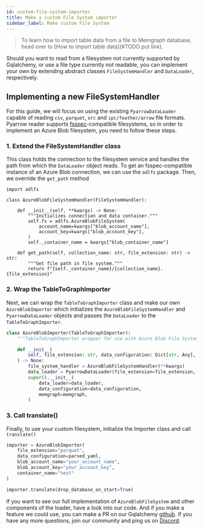 ```yaml
---
id: custom-file-system-importer
title: Make a custom File System importer
sidebar_label: Make custom File System
---
```


> To learn how to import table data from a file to Memgraph database, head
> over to [How to import table data](#TODO put link).

Should you want to read from a filesystem not currently supported by Gqlalchemy, or use a file type currently not readable, you can implement your own by extending abstract classes `FileSystemHandler` and `DataLoader`, respectively.



## Implementing a new FileSystemHandler

For this guide, we will focus on using the existing `PyarrowDataLoader` capable of reading `csv`, `parquet`, `orc` and `ipc/feather/arrow` file formats. Pyarrow reader supports [fsspec](https://filesystem-spec.readthedocs.io/en/latest/)-compatible filesystems, so in order to implement an Azure Blob filesystem, you need to follow these steps.

### 1. Extend the FileSystemHandler class

This class holds the connection to the filesystem service and handles the path from which the `DataLoader` object reads. To get an fsspec-compatible instance of an Azure Blob connection, we can use the `adlfs` package. Then, we override the `get_path` method

```python=
import adlfs

class AzureBlobFileSystemHandler(FileSystemHandler):
    
    def __init__(self, **kwargs) -> None:
        """Initializes connection and data container."""
        self.fs = adlfs.AzureBlobFileSystem(
            account_name=kwargs["blob_account_name"],
            account_key=kwargs["blob_account_key"],
        )
        self._container_name = kwargs["blob_container_name"]

    def get_path(self, collection_name: str, file_extension: str) -> str:
        """Get file path in file system."""
        return f"{self._container_name}/{collection_name}.{file_extension}"
```

### 2. Wrap the TableToGraphImporter

Next, we can wrap the `TableToGraphImporter` class and make our own `AzureBlobImporter` which initializes the `AzureBlobFileSystemHandler` and `PyarrowDataLoader` objects and passes the `DataLoader` to the `TableToGraphImporter`.

```python
class AzureBlobImporter(TableToGraphImporter):
    """TableToGraphImporter wrapper for use with Azure Blob File System."""

    def __init__(
        self, file_extension: str, data_configuration: Dict[str, Any], memgraph: Optional[Memgraph] = None, **kwargs
    ) -> None:
        file_system_handler = AzureBlobFileSystemHandler(**kwargs)
        data_loader = PyarrowDataLoader(file_extension=file_extension, file_system_handler=file_system_handler)
        super().__init__(
            data_loader=data_loader,
            data_configuration=data_configuration,
            memgraph=memgraph,
        )
```

### 3. Call translate()

Finally, to use your custom filesystem, initialize the Importer class and call `translate()`

```python
importer = AzureBlobImporter(
    file_extension="parquet",
    data_configuration=parsed_yaml,
    blob_account_name="your_account_name",
    blob_account_key="your_account_key",
    container_name="test"
)

importer.translate(drop_database_on_start=True)
```

If you want to see our full implementation of `AzureBlobFileSystem` and other components of the loader, have a look into our code. And if you make a feature we could use, you can make a PR on our Gqlalchemy [github](https://github.com/memgraph/gqlalchemy). If you have any more questions, join our community and ping us on
[Discord](https://discord.gg/memgraph).
